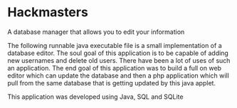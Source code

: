 # Hackmasters
A database manager that allows you to edit your information

The following runnable java executable file is a small implementation of a database editor. 
The soul goal of this application is to be capable of adding new usernames and delete old users.
There have been a lot of uses of such an application. 
The end goal of this application was to build a full on web editor which can update the database and then a php application which will pull from the same database that is getting updated by this java applet.

This application was developed using Java, SQL and SQLite
